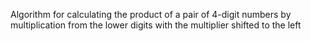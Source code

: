 Algorithm for calculating the product of a pair of 4-digit numbers by multiplication from the lower digits with the multiplier shifted to the left 
